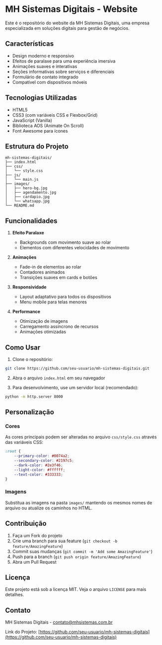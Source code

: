 # MH Sistemas Digitais - Website

Este é o repositório do website da MH Sistemas Digitais, uma empresa especializada em soluções digitais para gestão de negócios.

## Características

- Design moderno e responsivo
- Efeitos de paralaxe para uma experiência imersiva
- Animações suaves e interativas
- Seções informativas sobre serviços e diferenciais
- Formulário de contato integrado
- Compatível com dispositivos móveis

## Tecnologias Utilizadas

- HTML5
- CSS3 (com variáveis CSS e Flexbox/Grid)
- JavaScript (Vanilla)
- Biblioteca AOS (Animate On Scroll)
- Font Awesome para ícones

## Estrutura do Projeto

```
mh-sistemas-digitais/
├── index.html
├── css/
│   └── style.css
├── js/
│   └── main.js
├── images/
│   ├── hero-bg.jpg
│   ├── agendamento.jpg
│   ├── cardapio.jpg
│   └── whatsapp.jpg
└── README.md
```

## Funcionalidades

1. **Efeito Paralaxe**
   - Backgrounds com movimento suave ao rolar
   - Elementos com diferentes velocidades de movimento

2. **Animações**
   - Fade-in de elementos ao rolar
   - Contadores animados
   - Transições suaves em cards e botões

3. **Responsividade**
   - Layout adaptativo para todos os dispositivos
   - Menu mobile para telas menores

4. **Performance**
   - Otimização de imagens
   - Carregamento assíncrono de recursos
   - Animações otimizadas

## Como Usar

1. Clone o repositório:
```bash
git clone https://github.com/seu-usuario/mh-sistemas-digitais.git
```

2. Abra o arquivo `index.html` em seu navegador

3. Para desenvolvimento, use um servidor local (recomendado):
```bash
python -m http.server 8000
```

## Personalização

### Cores
As cores principais podem ser alteradas no arquivo `css/style.css` através das variáveis CSS:

```css
:root {
    --primary-color: #0074a2;
    --secondary-color: #2197c5;
    --dark-color: #2e3f46;
    --light-color: #ffffff;
    --text-color: #333333;
}
```

### Imagens
Substitua as imagens na pasta `images/` mantendo os mesmos nomes de arquivo ou atualize os caminhos no HTML.

## Contribuição

1. Faça um Fork do projeto
2. Crie uma branch para sua feature (`git checkout -b feature/AmazingFeature`)
3. Commit suas mudanças (`git commit -m 'Add some AmazingFeature'`)
4. Push para a branch (`git push origin feature/AmazingFeature`)
5. Abra um Pull Request

## Licença

Este projeto está sob a licença MIT. Veja o arquivo `LICENSE` para mais detalhes.

## Contato

MH Sistemas Digitais - [contato@mhsistemas.com.br](mailto:contato@mhsistemas.com.br)

Link do Projeto: [https://github.com/seu-usuario/mh-sistemas-digitais](https://github.com/seu-usuario/mh-sistemas-digitais) 